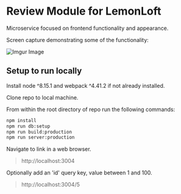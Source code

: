 # Review Module for LemonLoft

Microservice focused on frontend functionality and appearance.

Screen capture demonstrating some of the functionality:

![Imgur Image](./reviews_demo.gif)


## Setup to run locally

Install node ^8.15.1 and webpack ^4.41.2 if not already installed.

Clone repo to local machine.

From within the root directory of repo run the following commands:

```sh
npm install
npm run db:setup
npm run build:production
npm run server:production
```

Navigate to link in a web browser.
>http://localhost:3004


Optionally add an 'id' query key, value between 1 and 100.
>http://localhost:3004/5